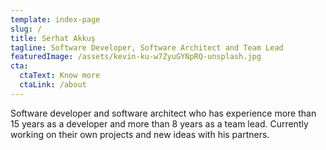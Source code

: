 ```yaml
---
template: index-page
slug: /
title: Serhat Akkuş
tagline: Software Developer, Software Architect and Team Lead
featuredImage: /assets/kevin-ku-w7ZyuGYNpRQ-unsplash.jpg
cta:
  ctaText: Know more
  ctaLink: /about
---
```

Software developer and software architect who has experience more than 15 years as a developer and more than 8 years as a team lead. Currently working on their own projects and new ideas with his partners.